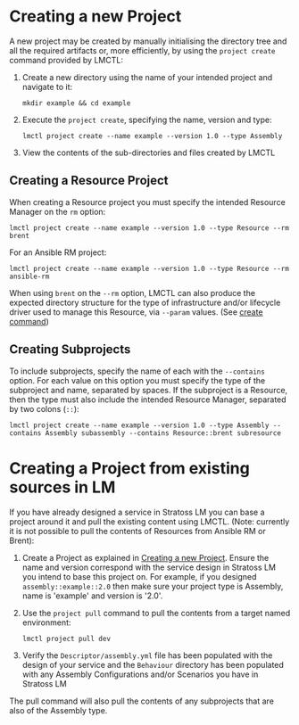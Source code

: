 # Creating a new Project

A new project may be created by manually initialising the directory tree and all the required artifacts or, more efficiently, by using the `project create` command provided by LMCTL:

1. Create a new directory using the name of your intended project and navigate to it:

   ```
   mkdir example && cd example
   ```

2. Execute the `project create`, specifying the name, version and type:

   ```
   lmctl project create --name example --version 1.0 --type Assembly
   ```

3. View the contents of the sub-directories and files created by LMCTL

## Creating a Resource Project

When creating a Resource project you must specify the intended Resource Manager on the `rm` option:

```
lmctl project create --name example --version 1.0 --type Resource --rm brent
```

For an Ansible RM project:

```
lmctl project create --name example --version 1.0 --type Resource --rm ansible-rm
```

When using `brent` on the `--rm` option, LMCTL can also produce the expected directory structure for the type of infrastructure and/or lifecycle driver used to manage this Resource, via `--param` values. (See [create command](../command-reference/project/create.md))

## Creating Subprojects

To include subprojects, specify the name of each with the `--contains` option. For each value on this option you must specify the type of the subproject and name, separated by spaces. If the subproject is a Resource, then the type must also include the intended Resource Manager, separated by two colons (`::`):

```
lmctl project create --name example --version 1.0 --type Assembly --contains Assembly subassembly --contains Resource::brent subresource
```

# Creating a Project from existing sources in LM

If you have already designed a service in Stratoss LM you can base a project around it and pull the existing content using LMCTL. (Note: currently it is not possible to pull the contents of Resources from Ansible RM or Brent):

1. Create a Project as explained in [Creating a new Project](#creating-a-new-project). Ensure the name and version correspond with the service design in Stratoss LM you intend to base this project on. For example, if you designed `assembly::example::2.0` then make sure your project type is Assembly, name is 'example' and version is '2.0'.

2. Use the `project pull` command to pull the contents from a target named environment:

   ```
   lmctl project pull dev
   ```

3. Verify the `Descriptor/assembly.yml` file has been populated with the design of your service and the `Behaviour` directory has been populated with any Assembly Configurations and/or Scenarios you have in Stratoss LM

The pull command will also pull the contents of any subprojects that are also of the Assembly type.
